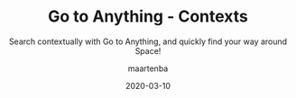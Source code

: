 ---
type: tip
date: 2020-03-10
title: Go to Anything - Contexts
topics: [teams, work, chats, packages, personal, projects, code]
author: maartenba
subtitle: Search contextually with Go to Anything, and quickly find your way around Space!
thumbnail: ./thumbnail.png
cardThumbnail: ./card.png
shortVideo:
  poster: ./preview.png
  url: https://youtu.be/5vpCOBa5SPo
leadin: |
    **Tell Space what you are after!**
    
    Go to Anything (<kbd>Ctrl+K</kbd> / <kbd>Cmd+K</kbd> on macOS) lets us find and navigate to everything. We can provide it with context...
    
    Want to search for a team? Append "team". A chat, perhaps? Append "chat". Looking for a project? Append "project".
    
    Press <kbd>tab</kbd> and search within the previous result. Within a project context, we can search for issues, checklists, code reviews and repositories. In a repository, we can search for files.

    [More Go to Anything tips...](/space/guide/playlists/go-to-anything-tips/)
    
---